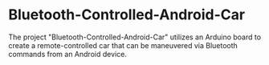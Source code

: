 # Bluetooth-Controlled-Android-Car
The project "Bluetooth-Controlled-Android-Car" utilizes an Arduino board to create a remote-controlled car that can be maneuvered via Bluetooth commands from an Android device.
